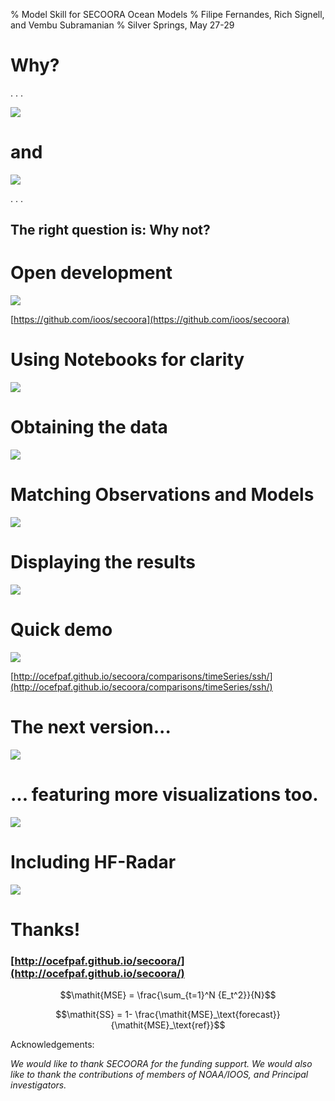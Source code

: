 % Model Skill for SECOORA Ocean Models 
% Filipe Fernandes, Rich Signell, and Vembu Subramanian
% Silver Springs, May 27-29

# Why?

. . .

![](images/stickers.png)

# and

![](images/obs_served.png)

. . .

## The right question is: Why not?

# Open development

![](images/opendev.png)

[https://github.com/ioos/secoora](https://github.com/ioos/secoora)

# Using Notebooks for clarity

![](images/notebook.png)

# Obtaining the data

![](images/flow-chart.png)

# Matching Observations and Models

![](images/nearest.png)

# Displaying the results

![](images/mapa.png)

# Quick demo

![](images/timeSeries.png)

[http://ocefpaf.github.io/secoora/comparisons/timeSeries/ssh/](http://ocefpaf.github.io/secoora/comparisons/timeSeries/ssh/)

# The next version...

![](images/next_skill.png)

# ... featuring more visualizations too.
![](images/glider.png)

# Including HF-Radar

![](images/HFRadar.png)

# Thanks!
 
### [http://ocefpaf.github.io/secoora/](http://ocefpaf.github.io/secoora/)


$$\mathit{MSE} = \frac{\sum_{t=1}^N {E_t^2}}{N}$$

$$\mathit{SS} = 1- \frac{\mathit{MSE}_\text{forecast}}{\mathit{MSE}_\text{ref}}$$


Acknowledgements:

*We would like to thank SECOORA for the funding support. We  would also like to thank the contributions of members of NOAA/IOOS, and Principal investigators.*
